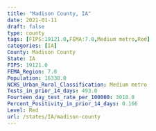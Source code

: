 ```yaml
---
title: "Madison County, IA"
date: 2021-01-11
draft: false
type: county
tags: [FIPS:19121.0,FEMA:7.0,Medium metro,Red]
categories: [IA]
County: Madison County
State: IA
FIPS: 19121.0
FEMA_Region: 7.0
Population: 16338.0
NCHS_Urban_Rural_Classification: Medium metro
Tests_in_prior_14_days: 493.0
Fourteen_day_test_rate_per_100000: 3018.0
Percent_Positivity_in_prior_14_days: 0.166
Level: Red
url: /states/IA/madison-county
---
```



